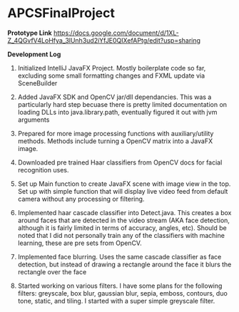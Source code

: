 # APCSFinalProject

**Prototype Link**
https://docs.google.com/document/d/1XL-Z_4QGvfV4LoHfya_3lUnh3ud2iYfJE0QIXefAPtg/edit?usp=sharing

**Development Log**

1. Initialized IntelliJ JavaFX Project. Mostly boilerplate code so far, excluding some small formatting changes and FXML update via SceneBuilder

2. Added JavaFX SDK and OpenCV jar/dll dependancies. This was a particularly hard step becuase there is pretty limited documentation on loading DLLs into java.library.path, eventually figured it out with jvm arguments

3. Prepared for more image processing functions with auxiliary/utility methods. Methods include turning a OpenCV matrix into a JavaFX image.

4. Downloaded pre trained Haar classifiers from OpenCV docs for facial recognition uses.

5. Set up Main function to create JavaFX scene with image view in the top. Set up with simple function that will display live video feed from default camera without any processing or filtering.

6. Implemented haar cascade classifier into Detect.java. This creates a box around faces that are detected in the video stream (AKA face detection, although it is fairly limited in terms of accuracy, angles, etc).
Should be noted that I did not personally train any of the classifiers with machine learning, these are pre sets from OpenCV.

7. Implemented face blurring. Uses the same cascade classifier as face detection, but instead of drawing a rectangle around the face it blurs the rectangle over the face

8. Started working on various filters. I have some plans for the following filters: greyscale, box blur, gaussian blur, sepia, emboss, contours, duo tone, static, and tiling. I started with a super simple greyscale filter.